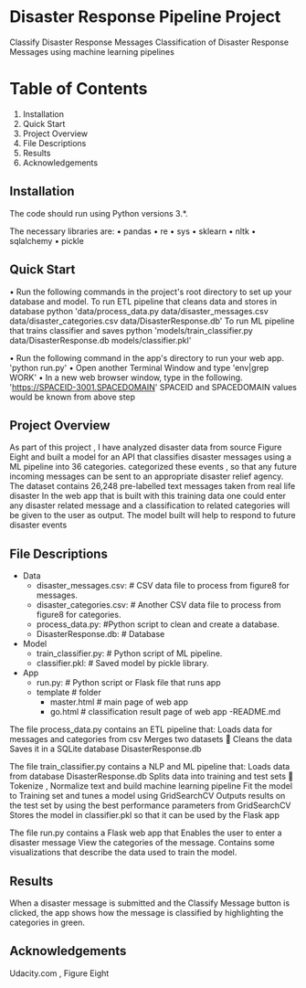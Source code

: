 # Disaster Response Pipeline Project

Classify Disaster Response Messages Classification of Disaster Response Messages using machine learning pipelines

# Table of Contents
  1. Installation
  2. Quick Start
  3. Project Overview
  4. File Descriptions
  5. Results
  6. Acknowledgements

## Installation

The code should run using Python versions 3.*. 

The necessary libraries are: 
  • pandas 
  • re 
  • sys 
  • sklearn 
  • nltk 
  • sqlalchemy 
  • pickle

## Quick Start

• Run the following commands in the project's root directory to set up your database and model.
  To run ETL pipeline that cleans data and stores in database python 
  'data/process_data.py data/disaster_messages.csv data/disaster_categories.csv data/DisasterResponse.db'
  To run ML pipeline that trains classifier and saves python 
  'models/train_classifier.py data/DisasterResponse.db models/classifier.pkl'
  
• Run the following command in the app's directory to run your web app. 
  'python run.py'
• Open another Terminal Window and type 
  'env|grep WORK'
• In a new web browser window, type in the following.
  'https://SPACEID-3001.SPACEDOMAIN' SPACEID and SPACEDOMAIN values would be known from above step 

## Project Overview

As part of this project , I have analyzed disaster data from source Figure Eight and built a model for an API that classifies disaster messages using a ML pipeline into 36 categories. categorized these events , so that any future incoming messages can be sent to an appropriate disaster relief agency. The dataset contains 26,248 pre-labelled text messages taken from real life disaster In the web app that is built with this training data one could enter any disaster related message and a classification to related categories will be given to the user as output. The model built will help to respond to future disaster events 
        
## File Descriptions

- Data
  - disaster_messages.csv: # CSV data file to process from figure8 for messages.
  - disaster_categories.csv: # Another CSV data file to process from figure8 for categories.
  - process_data.py: #Python script to clean and create a database.
  - DisasterResponse.db: # Database
- Model
  - train_classifier.py: # Python script of ML pipeline.
  - classifier.pkl: # Saved model by pickle library.
- App
  - run.py: # Python script or Flask file that runs app
  - template # folder
    - master.html # main page of web app
    - go.html # classification result page of web app
 -README.md

The file process_data.py contains an ETL pipeline that: 
  Loads data for messages and categories from csv
  Merges two datasets  Cleans the data 
  Saves it in a SQLite database DisasterResponse.db

The file train_classifier.py contains a NLP and ML pipeline that: 
  Loads data from database DisasterResponse.db 
  Splits data into training and test sets  Tokenize , Normalize text and build machine learning pipeline 
  Fit the model to Training set and tunes a model using GridSearchCV 
  Outputs results on the test set by using the best performance parameters from GridSearchCV 
  Stores the model in classifier.pkl so that it can be used by the Flask app

The file run.py contains a Flask web app that 
  Enables the user to enter a disaster message
  View the categories of the message. 
  Contains some visualizations that describe the data used to train the model.

## Results

When a disaster message is submitted and the Classify Message button is clicked, the app shows how the message is classified by highlighting the categories in green.

## Acknowledgements 

Udacity.com , Figure Eight
